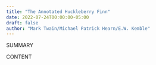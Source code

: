 ```yaml
---
title: "The Annotated Huckleberry Finn"
date: 2022-07-24T00:00:00-05:00
draft: false
author: "Mark Twain/Michael Patrick Hearn/E.W. Kemble"
---
```


SUMMARY

<!--more-->

CONTENT
